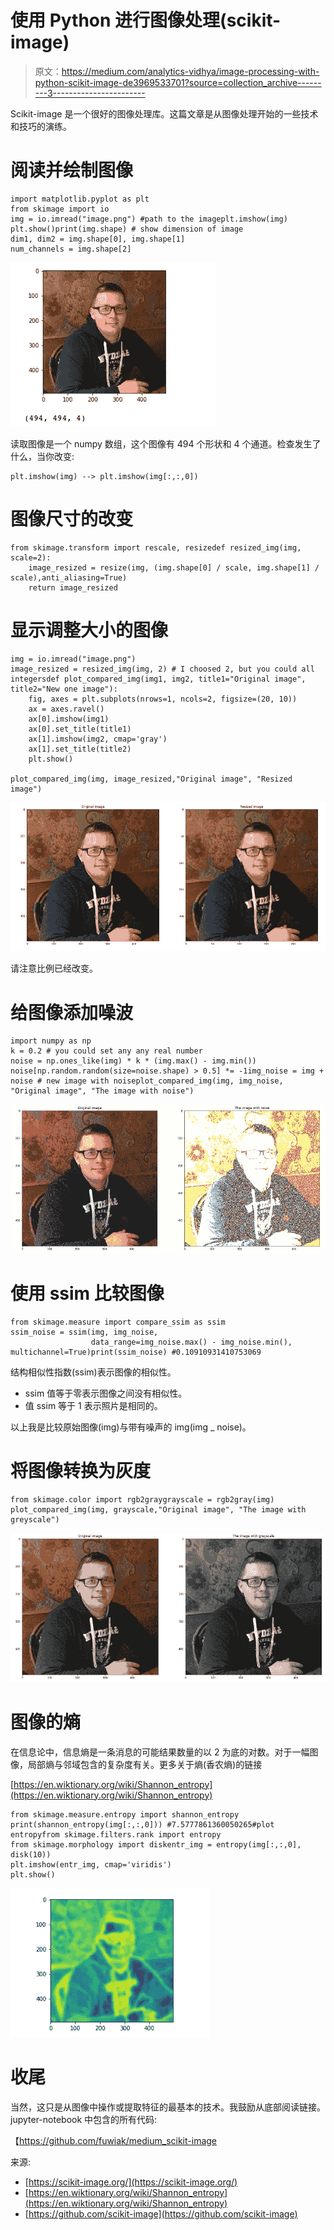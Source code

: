 # 使用 Python 进行图像处理(scikit-image)

> 原文：<https://medium.com/analytics-vidhya/image-processing-with-python-scikit-image-de3969533701?source=collection_archive---------3----------------------->

Scikit-image 是一个很好的图像处理库。这篇文章是从图像处理开始的一些技术和技巧的演练。

# 阅读并绘制图像

```
import matplotlib.pyplot as plt
from skimage import io
img = io.imread("image.png") #path to the imageplt.imshow(img)
plt.show()print(img.shape) # show dimension of image
dim1, dim2 = img.shape[0], img.shape[1]
num_channels = img.shape[2]
```

![](img/fa6b87cc8902662399994d94e999960b.png)

读取图像是一个 numpy 数组，这个图像有 494 个形状和 4 个通道。检查发生了什么，当你改变:

```
plt.imshow(img) --> plt.imshow(img[:,:,0])
```

# 图像尺寸的改变

```
from skimage.transform import rescale, resizedef resized_img(img, scale=2):
    image_resized = resize(img, (img.shape[0] / scale, img.shape[1] / scale),anti_aliasing=True)
    return image_resized
```

# 显示调整大小的图像

```
img = io.imread("image.png")
image_resized = resized_img(img, 2) # I choosed 2, but you could all integersdef plot_compared_img(img1, img2, title1="Original image", title2="New one image"):
    fig, axes = plt.subplots(nrows=1, ncols=2, figsize=(20, 10))
    ax = axes.ravel()
    ax[0].imshow(img1)
    ax[0].set_title(title1)
    ax[1].imshow(img2, cmap='gray')
    ax[1].set_title(title2)
    plt.show()

plot_compared_img(img, image_resized,"Original image", "Resized image")
```

![](img/55412e7f2c0ded3994ba41891c770a00.png)

请注意比例已经改变。

# 给图像添加噪波

```
import numpy as np
k = 0.2 # you could set any any real number
noise = np.ones_like(img) * k * (img.max() - img.min())
noise[np.random.random(size=noise.shape) > 0.5] *= -1img_noise = img + noise # new image with noiseplot_compared_img(img, img_noise, "Original image", "The image with noise")
```

![](img/46cdc59a1a7d70808b7a2d4caa9ba93b.png)

# 使用 ssim 比较图像

```
from skimage.measure import compare_ssim as ssim
ssim_noise = ssim(img, img_noise,
                  data_range=img_noise.max() - img_noise.min(), multichannel=True)print(ssim_noise) #0.10910931410753069
```

结构相似性指数(ssim)表示图像的相似性。

*   ssim 值等于零表示图像之间没有相似性。
*   值 ssim 等于 1 表示照片是相同的。

以上我是比较原始图像(img)与带有噪声的 img(img _ noise)。

# 将图像转换为灰度

```
from skimage.color import rgb2graygrayscale = rgb2gray(img)
plot_compared_img(img, grayscale,"Original image", "The image with greyscale") 
```

![](img/98ab9015f98f68c8677fd745f645e698.png)

# 图像的熵

在信息论中，信息熵是一条消息的可能结果数量的以 2 为底的对数。对于一幅图像，局部熵与邻域包含的复杂度有关。更多关于熵(香农熵)的链接

[https://en.wiktionary.org/wiki/Shannon_entropy](https://en.wiktionary.org/wiki/Shannon_entropy)

```
from skimage.measure.entropy import shannon_entropy
print(shannon_entropy(img[:,:,0])) #7.5777861360050265#plot entropyfrom skimage.filters.rank import entropy
from skimage.morphology import diskentr_img = entropy(img[:,:,0], disk(10))
plt.imshow(entr_img, cmap='viridis')
plt.show() 
```

![](img/ed8dfd8520d073fb0e7be02d3cdd7ad4.png)

# **收尾**

当然，这只是从图像中操作或提取特征的最基本的技术。我鼓励从底部阅读链接。jupyter-notebook 中包含的所有代码:

【https://github.com/fuwiak/medium_scikit-image 

来源:

*   [https://scikit-image.org/](https://scikit-image.org/)
*   [https://en.wiktionary.org/wiki/Shannon_entropy](https://en.wiktionary.org/wiki/Shannon_entropy)
*   [https://github.com/scikit-image](https://github.com/scikit-image)